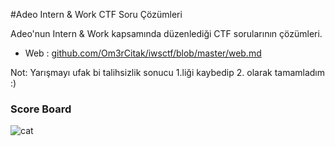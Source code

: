 #Adeo Intern & Work CTF Soru Çözümleri

Adeo'nun Intern & Work kapsamında düzenlediği CTF sorularının çözümleri.

 - Web : [github.com/Om3rCitak/iwsctf/blob/master/web.md](https://github.com/Om3rCitak/iwsctf/blob/master/web.md)

Not: Yarışmayı ufak bi talihsizlik sonucu 1.liği kaybedip 2. olarak tamamladım :)

### Score Board
![cat](http://omercitak.net/iws/score.jpg) 
